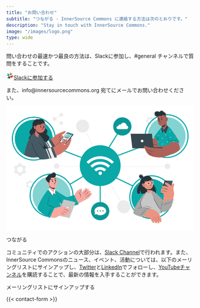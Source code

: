 ```yaml
---
title: "お問い合わせ"
subtitle: "つながる - InnerSource Commons に連絡する方法は次のとおりです。"
description: "Stay in touch with InnerSource Commons."
image: "/images/logo.png"
type: wide
---
```


<section class="section">
  <div class="container">
    <div class="row align-items-center">
      <div class="col-md-6 order-2 order-md-2">
        <p>問い合わせの最速かつ最良の方法は、Slackに参加し、#general チャンネルで質問をすることです。
        </p>
        <a href="/slack" class="btn btn-primary btn-sm"><img src="/images/slack.png" class="pr-1"/>Slackに参加する</a>
        <p class="mt-4">また、info@innersourcecommons.org 宛てにメールでお問い合わせください。 </p>
      </div>
      <div class="col-md-5 order-1 order-md-1 mb-4 mb-md-0">
        <img src="/images/community/connection.png" class="img-fluid">
      </div>
  </div>
</section>
<section class="section">
  <div class="container section-small shadow rounded-lg px-4 bg-light">
    <div class="row align-items-center justify-content-center text-center text-md-left">
      <div class="col-lg-5 col-md-4 mb-4 mb-md-0">
        <a class="twitter-timeline" data-height="500" data-dnt="true" href="https://twitter.com/InnerSourceOrg?ref_src=twsrc%5Etfw"></a> <script async src="https://platform.twitter.com/widgets.js" charset="utf-8"></script>
      </div>
      <div class="col-md-5 offset-md-1">
        <p class="h2 section-title">つながる</p>
            <p class="mb-4">コミュニティでのアクションの大部分は、<a href="https://innersourcecommons-inviter.herokuapp.com/">Slack Channel</a>で行われます。また、InnerSource Commonsのニュース、イベント、活動については、以下のメーリングリストにサインアップし、<a href="https://twitter.com/InnerSourceOrg">Twitter</a>と<a href="https://www.linkedin.com/company/innersourcecommons">LinkedIn</a>でフォローし、<a href="https://www.youtube.com/channel/UCoSPSd6Or4F_vpjo4SmyoEA">YouTubeチャンネル</a>を購読することで、最新の情報を入手することができます。</p>
    <p class="h3 section-title">メーリングリストにサインアップする</p>
    {{< contact-form >}}
      </div>
    </div>
  </div>
</section>
